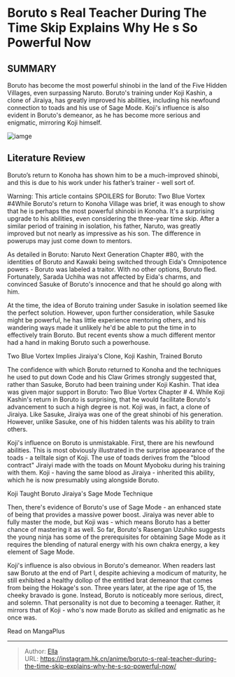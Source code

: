 # Boruto s Real Teacher During The Time Skip Explains Why He s So Powerful Now


## SUMMARY 



  Boruto has become the most powerful shinobi in the land of the Five Hidden Villages, even surpassing Naruto.   Boruto&#39;s training under Koji Kashin, a clone of Jiraiya, has greatly improved his abilities, including his newfound connection to toads and his use of Sage Mode.   Koji&#39;s influence is also evident in Boruto&#39;s demeanor, as he has become more serious and enigmatic, mirroring Koji himself.  

![iamge](https://static1.srcdn.com/wordpress/wp-content/uploads/2023/11/boruto-s-true-power-on-display.jpg)

## Literature Review

Boruto’s return to Konoha has shown him to be a much-improved shinobi, and this is due to his work under his father’s trainer - well sort of.




Warning: This article contains SPOILERS for Boruto: Two Blue Vortex #4While Boruto&#39;s return to Konoha Village was brief, it was enough to show that he is perhaps the most powerful shinobi in Konoha. It&#39;s a surprising upgrade to his abilities, even considering the three-year time skip. After a similar period of training in isolation, his father, Naruto, was greatly improved but not nearly as impressive as his son. The difference in powerups may just come down to mentors.




As detailed in Boruto: Naruto Next Generation Chapter #80, with the identities of Boruto and Kawaki being switched through Eida&#39;s Omnipotence powers - Boruto was labeled a traitor. With no other options, Boruto fled. Fortunately, Sarada Uchiha was not affected by Eida&#39;s charms, and convinced Sasuke of Boruto&#39;s innocence and that he should go along with him.

          

At the time, the idea of Boruto training under Sasuke in isolation seemed like the perfect solution. However, upon further consideration, while Sasuke might be powerful, he has little experience mentoring others, and his wandering ways made it unlikely he&#39;d be able to put the time in to effectively train Boruto. But recent events show a much different mentor had a hand in making Boruto such a powerhouse.





 Two Blue Vortex Implies Jiraiya&#39;s Clone, Koji Kashin, Trained Boruto 
          

The confidence with which Boruto returned to Konoha and the techniques he used to put down Code and his Claw Grimes strongly suggested that, rather than Sasuke, Boruto had been training under Koji Kashin. That idea was given major support in Boruto: Two Blue Vortex Chapter # 4. While Koji Kashin&#39;s return in Boruto is surprising, that he would facilitate Boruto&#39;s advancement to such a high degree is not. Koji was, in fact, a clone of Jiraiya. Like Sasuke, Jiraiya was one of the great shinobi of his generation. However, unlike Sasuke, one of his hidden talents was his ability to train others.

Koji&#39;s influence on Boruto is unmistakable. First, there are his newfound abilities. This is most obviously illustrated in the surprise appearance of the toads - a telltale sign of Koji. The use of toads derives from the &#34;blood contract&#34; Jiraiyi made with the toads on Mount Myoboku during his training with them. Koji - having the same blood as Jiraiya - inherited this ability, which he is now presumably using alongside Boruto.






 Koji Taught Boruto Jiraiya&#39;s Sage Mode Technique 
          

Then, there&#39;s evidence of Boruto&#39;s use of Sage Mode - an enhanced state of being that provides a massive power boost. Jiraiya was never able to fully master the mode, but Koji was - which means Boruto has a better chance of mastering it as well. So far, Boruto&#39;s Rasengan Uzuhiko suggests the young ninja has some of the prerequisites for obtaining Sage Mode as it requires the blending of natural energy with his own chakra energy, a key element of Sage Mode.

Koji&#39;s influence is also obvious in Boruto&#39;s demeanor. When readers last saw Boruto at the end of Part I, despite achieving a modicum of maturity, he still exhibited a healthy dollop of the entitled brat demeanor that comes from being the Hokage&#39;s son. Three years later, at the ripe age of 15, the cheeky bravado is gone. Instead, Boruto is noticeably more serious, direct, and solemn. That personality is not due to becoming a teenager. Rather, it mirrors that of Koji - who&#39;s now made Boruto as skilled and enigmatic as he once was.




Read on MangaPlus



---

> Author: [Ella](https://instagram.hk.cn/)  
> URL: https://instagram.hk.cn/anime/boruto-s-real-teacher-during-the-time-skip-explains-why-he-s-so-powerful-now/  

